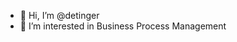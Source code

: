 - 👋 Hi, I’m @detinger
- 👀 I’m interested in Business Process Management

<!---
detinger/detinger is a ✨ special ✨ repository because its `README.md` (this file) appears on your GitHub profile.
You can click the Preview link to take a look at your changes.
--->
